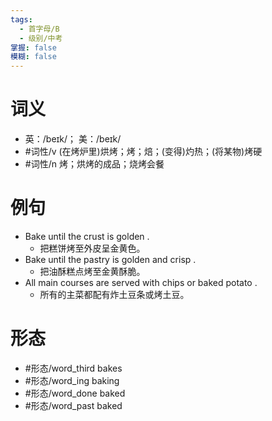 ```yaml
---
tags:
  - 首字母/B
  - 级别/中考
掌握: false
模糊: false
---
```

# 词义
- 英：/beɪk/； 美：/beɪk/
- #词性/v  (在烤炉里)烘烤；烤；焙；(变得)灼热；(将某物)烤硬
- #词性/n  烤；烘烤的成品；烧烤会餐
# 例句
- Bake until the crust is golden .
	- 把糕饼烤至外皮呈金黄色。
- Bake until the pastry is golden and crisp .
	- 把油酥糕点烤至金黄酥脆。
- All main courses are served with chips or baked potato .
	- 所有的主菜都配有炸土豆条或烤土豆。
# 形态
- #形态/word_third bakes
- #形态/word_ing baking
- #形态/word_done baked
- #形态/word_past baked
